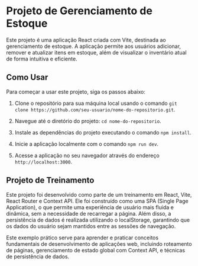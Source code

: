 
# Projeto de Gerenciamento de Estoque

Este projeto é uma aplicação React criada com Vite, destinada ao gerenciamento de estoque. A aplicação permite aos usuários adicionar, remover e atualizar itens em estoque, além de visualizar o inventário atual de forma intuitiva e eficiente.

## Como Usar

Para começar a usar este projeto, siga os passos abaixo:

1. Clone o repositório para sua máquina local usando o comando `git clone https://github.com/seu-usuario/nome-do-repositorio.git`.

2. Navegue até o diretório do projeto: `cd nome-do-repositorio`.

3. Instale as dependências do projeto executando o comando `npm install`.

4. Inicie a aplicação localmente com o comando `npm run dev`.

5. Acesse a aplicação no seu navegador através do endereço `http://localhost:3000`.

## Projeto de Treinamento

Este projeto foi desenvolvido como parte de um treinamento em React, Vite, React Router e Context API. Ele foi construído como uma SPA (Single Page Application), o que permite uma experiência de usuário mais fluida e dinâmica, sem a necessidade de recarregar a página. Além disso, a persistência de dados é realizada utilizando o localStorage, garantindo que os dados do usuário sejam mantidos entre as sessões de navegação.

Este exemplo prático serve para aprender e praticar conceitos fundamentais de desenvolvimento de aplicações web, incluindo roteamento de páginas, gerenciamento de estado global com Context API, e técnicas de persistência de dados.
